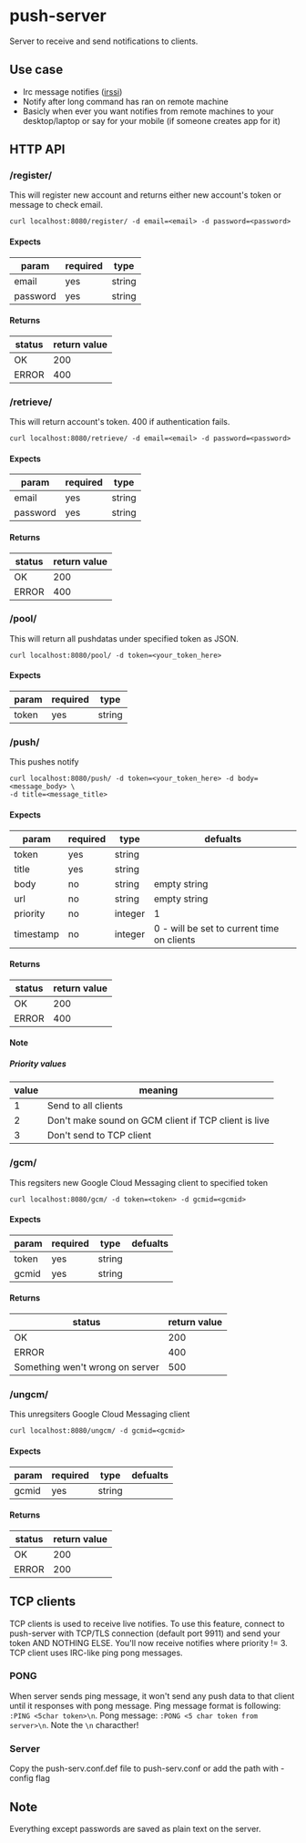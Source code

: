 # push-server
Server to receive and send notifications to clients.

## Use case
* Irc message notifies ([irssi](https://gist.github.com/vhakulinen/d1d96d3aa8790c0a11dc))
* Notify after long command has ran on remote machine
* Basicly when ever you want notifies from remote machines to your desktop/laptop
or say for your mobile (if someone creates app for it)

## HTTP API
### /register/
This will register new account and returns either new account's token
or message to check email.
```
curl localhost:8080/register/ -d email=<email> -d password=<password>
```

#### Expects
|param|required|type|
|-----|--------|----|
|email|yes|string|
|password|yes|string|

#### Returns
|status|return value|
|------|------------|
|OK|200|
|ERROR|400|

### /retrieve/
This will return account's token. 400 if authentication fails.
```
curl localhost:8080/retrieve/ -d email=<email> -d password=<password>
```

#### Expects
|param|required|type|
|-----|--------|----|
|email|yes|string|
|password|yes|string|

#### Returns
|status|return value|
|------|------------|
|OK|200|
|ERROR|400|

### /pool/
This will return all pushdatas under specified token as JSON.
```
curl localhost:8080/pool/ -d token=<your_token_here>
```

#### Expects
|param|required|type|
|-----|--------|----|
|token|yes|string|

### /push/
This pushes notify
```
curl localhost:8080/push/ -d token=<your_token_here> -d body=<message_body> \
-d title=<message_title>
```

#### Expects
|param|required|type|defualts|
|-----|--------|----|--------|
|token|yes|string||
|title|yes|string||
|body|no|string|empty string|
|url|no|string|empty string|
|priority|no|integer|1|
|timestamp|no|integer|0 - will be set to current time on clients|

#### Returns
|status|return value|
|------|------------|
|OK|200|
|ERROR|400|

#### Note
##### Priority values
|value|meaning|
|-----|-------|
|1|Send to all clients|
|2|Don't make sound on GCM client if TCP client is live|
|3|Don't send to TCP client|

### /gcm/
This regsiters new Google Cloud Messaging client to specified token
```
curl localhost:8080/gcm/ -d token=<token> -d gcmid=<gcmid>
```

#### Expects
|param|required|type|defualts|
|-----|--------|----|--------|
|token|yes|string||
|gcmid|yes|string||

#### Returns
|status|return value|
|------|------------|
|OK|200|
|ERROR|400|
|Something wen't wrong on server|500|

### /ungcm/
This unregsiters Google Cloud Messaging client
```
curl localhost:8080/ungcm/ -d gcmid=<gcmid>
```

#### Expects
|param|required|type|defualts|
|-----|--------|----|--------|
|gcmid|yes|string||

#### Returns
|status|return value|
|------|------------|
|OK|200|
|ERROR|200|

## TCP clients
TCP clients is used to receive live notifies. To use this feature,
connect to push-server with TCP/TLS connection (default port 9911) and
send your token AND NOTHING ELSE. You'll now receive notifies where
priority != 3. TCP client uses IRC-like ping pong messages.

### PONG

When server sends ping message, it won't send any push data to that client
until it responses with pong message. Ping message format is following:
`:PING <5char token>\n`. Pong message: `:PONG <5 char token from server>\n`.
Note the `\n` characther!

### Server
Copy the push-serv.conf.def file to push-serv.conf or add the path with -config flag


## Note
Everything except passwords are saved as plain text on the server.
